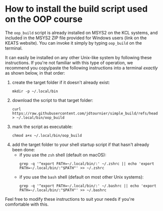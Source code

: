# How to install the build script used on the OOP course

The `oop_build` script is already installed on MSYS2 on the KCL systems, and
included in the MSYS2 ZIP file provided for Windows users (link on the KEATS
website). You can invoke it simply by typing `oop_build` on the terminal.

It can easily be installed on any other Unix-like system by following these
instructions. If you're not familiar with this type of operation, we recommend
you copy/paste the following instructions into a terminal *exactly* as shown
below, in that order:

1. create the target folder if it doesn't already exist:
   ```
   mkdir -p ~/.local/bin
   ```
2. download the script to that target folder:
   ```
   curl https://raw.githubusercontent.com/jdtournier/simple_build/refs/heads/main/build > ~/.local/bin/oop_build
   ```
3. mark the script as executable:
   ```
   chmod a+x ~/.local/bin/oop_build
   ```
4. add the target folder to your shell startup script if that hasn't already
   been done:
   - if you use the `zsh` shell (default on macOS):
     ```
     grep -q '^export PATH=~/.local/bin/:' ~/.zshrc || echo 'export PATH=~/.local/bin/:"$PATH"' >> ~/.zshrc
     ```
   - if you use the `bash` shell (default on most other Unix systems):
     ```
     grep -q '^export PATH=~/.local/bin/:' ~/.bashrc || echo 'export PATH=~/.local/bin/:"$PATH"' >> ~/.bashrc
     ```

Feel free to modify these instructions to suit your needs if you're comfortable with this.


